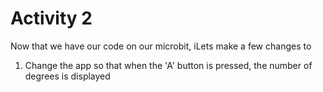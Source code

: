 # Activity 2

Now that we have our code on our microbit, iLets make a few changes to&#x20;

1. Change the app so that when the 'A' button is pressed, the number of degrees is displayed
